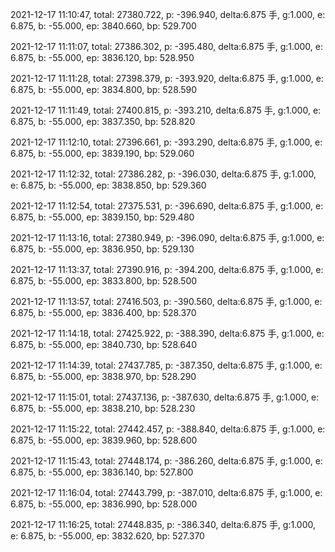 2021-12-17 11:10:47, total: 27380.722, p: -396.940, delta:6.875 手, g:1.000, e: 6.875, b: -55.000, ep: 3840.660, bp: 529.700

2021-12-17 11:11:07, total: 27386.302, p: -395.480, delta:6.875 手, g:1.000, e: 6.875, b: -55.000, ep: 3836.120, bp: 528.950

2021-12-17 11:11:28, total: 27398.379, p: -393.920, delta:6.875 手, g:1.000, e: 6.875, b: -55.000, ep: 3834.800, bp: 528.590

2021-12-17 11:11:49, total: 27400.815, p: -393.210, delta:6.875 手, g:1.000, e: 6.875, b: -55.000, ep: 3837.350, bp: 528.820

2021-12-17 11:12:10, total: 27396.661, p: -393.290, delta:6.875 手, g:1.000, e: 6.875, b: -55.000, ep: 3839.190, bp: 529.060

2021-12-17 11:12:32, total: 27386.282, p: -396.030, delta:6.875 手, g:1.000, e: 6.875, b: -55.000, ep: 3838.850, bp: 529.360

2021-12-17 11:12:54, total: 27375.531, p: -396.690, delta:6.875 手, g:1.000, e: 6.875, b: -55.000, ep: 3839.150, bp: 529.480

2021-12-17 11:13:16, total: 27380.949, p: -396.090, delta:6.875 手, g:1.000, e: 6.875, b: -55.000, ep: 3836.950, bp: 529.130

2021-12-17 11:13:37, total: 27390.916, p: -394.200, delta:6.875 手, g:1.000, e: 6.875, b: -55.000, ep: 3833.800, bp: 528.500

2021-12-17 11:13:57, total: 27416.503, p: -390.560, delta:6.875 手, g:1.000, e: 6.875, b: -55.000, ep: 3836.400, bp: 528.370

2021-12-17 11:14:18, total: 27425.922, p: -388.390, delta:6.875 手, g:1.000, e: 6.875, b: -55.000, ep: 3840.730, bp: 528.640

2021-12-17 11:14:39, total: 27437.785, p: -387.350, delta:6.875 手, g:1.000, e: 6.875, b: -55.000, ep: 3838.970, bp: 528.290

2021-12-17 11:15:01, total: 27437.136, p: -387.630, delta:6.875 手, g:1.000, e: 6.875, b: -55.000, ep: 3838.210, bp: 528.230

2021-12-17 11:15:22, total: 27442.457, p: -388.840, delta:6.875 手, g:1.000, e: 6.875, b: -55.000, ep: 3839.960, bp: 528.600

2021-12-17 11:15:43, total: 27448.174, p: -386.260, delta:6.875 手, g:1.000, e: 6.875, b: -55.000, ep: 3836.140, bp: 527.800

2021-12-17 11:16:04, total: 27443.799, p: -387.010, delta:6.875 手, g:1.000, e: 6.875, b: -55.000, ep: 3836.990, bp: 528.000

2021-12-17 11:16:25, total: 27448.835, p: -386.340, delta:6.875 手, g:1.000, e: 6.875, b: -55.000, ep: 3832.620, bp: 527.370